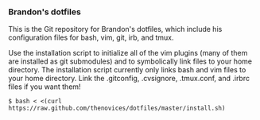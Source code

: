 ### Brandon's dotfiles ###

This is the Git repository for Brandon's dotfiles, which include his configuration files for bash, vim, git, irb, and tmux.

Use the installation script to initialize all of the vim plugins (many of them are installed as git submodules) and to symbolically link files to your home directory. The installation script currently only links bash and vim files to your home directory. Link the .gitconfig, .cvsignore, .tmux.conf, and .irbrc files if you want them!

    $ bash < <(curl https://raw.github.com/thenovices/dotfiles/master/install.sh)
